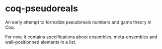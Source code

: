 # coq-pseudoreals
An early attempt to formalize pseudoreals numbers and game theory in Coq.

For now, it contains specifications about ensembles, meta-ensembles and well-positionned elements in a list.
